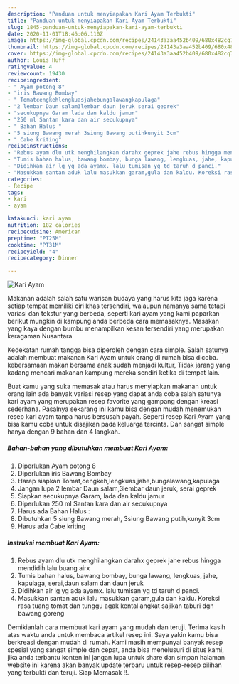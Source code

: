 ```yaml
---
description: "Panduan untuk menyiapakan Kari Ayam Terbukti"
title: "Panduan untuk menyiapakan Kari Ayam Terbukti"
slug: 1845-panduan-untuk-menyiapakan-kari-ayam-terbukti
date: 2020-11-01T18:46:06.110Z
image: https://img-global.cpcdn.com/recipes/24143a3aa452b409/680x482cq70/kari-ayam-foto-resep-utama.jpg
thumbnail: https://img-global.cpcdn.com/recipes/24143a3aa452b409/680x482cq70/kari-ayam-foto-resep-utama.jpg
cover: https://img-global.cpcdn.com/recipes/24143a3aa452b409/680x482cq70/kari-ayam-foto-resep-utama.jpg
author: Louis Huff
ratingvalue: 4
reviewcount: 19430
recipeingredient:
- " Ayam potong 8"
- "iris Bawang Bombay"
- " Tomatcengkehlengkuasjahebungalawangkapulaga"
- "2 lembar Daun salam3lembar daun jeruk serai geprek"
- "secukupnya Garam lada dan kaldu jamur"
- "250 ml Santan kara dan air secukupnya"
- " Bahan Halus "
- "5 siung Bawang merah 3siung Bawang putihkunyit 3cm"
- " Cabe kriting"
recipeinstructions:
- "Rebus ayam dlu utk menghilangkan darahx geprek jahe rebus hingga mendidih lalu buang airx"
- "Tumis bahan halus, bawang bombay, bunga lawang, lengkuas, jahe, kapulaga, serai,daun salam dan daun jeruk"
- "Didihkan air lg yg ada ayamx. lalu tumisan yg td taruh d panci."
- "Masukkan santan aduk lalu masukkan garam,gula dan kaldu. Koreksi rasa tuang tomat dan tunggu agak kental angkat sajikan taburi dgn bawang goreng"
categories:
- Recipe
tags:
- kari
- ayam

katakunci: kari ayam 
nutrition: 182 calories
recipecuisine: American
preptime: "PT25M"
cooktime: "PT31M"
recipeyield: "4"
recipecategory: Dinner

---
```



![Kari Ayam](https://img-global.cpcdn.com/recipes/24143a3aa452b409/680x482cq70/kari-ayam-foto-resep-utama.jpg)

Makanan adalah salah satu warisan budaya yang harus kita jaga karena setiap tempat memiliki ciri khas tersendiri, walaupun namanya sama tetapi variasi dan tekstur yang berbeda, seperti kari ayam yang kami paparkan berikut mungkin di kampung anda berbeda cara memasaknya. Masakan yang kaya dengan bumbu menampilkan kesan tersendiri yang merupakan keragaman Nusantara

Kedekatan rumah tangga bisa diperoleh dengan cara simple. Salah satunya adalah membuat makanan Kari Ayam untuk orang di rumah bisa dicoba. kebersamaan makan bersama anak sudah menjadi kultur, Tidak jarang yang kadang mencari makanan kampung mereka sendiri ketika di tempat lain.



Buat kamu yang suka memasak atau harus menyiapkan makanan untuk orang lain ada banyak variasi resep yang dapat anda coba salah satunya kari ayam yang merupakan resep favorite yang gampang dengan kreasi sederhana. Pasalnya sekarang ini kamu bisa dengan mudah menemukan resep kari ayam tanpa harus bersusah payah.
Seperti resep Kari Ayam yang bisa kamu coba untuk disajikan pada keluarga tercinta. Dan sangat simple hanya dengan 9 bahan dan 4 langkah.


<!--inarticleads1-->

##### Bahan-bahan yang dibutuhkan membuat Kari Ayam:

1. Diperlukan  Ayam potong 8
1. Diperlukan iris Bawang Bombay
1. Harap siapkan  Tomat,cengkeh,lengkuas,jahe,bungalawang,kapulaga
1. Jangan lupa 2 lembar Daun salam,3lembar daun jeruk, serai geprek
1. Siapkan secukupnya Garam, lada dan kaldu jamur
1. Diperlukan 250 ml Santan kara dan air secukupnya
1. Harus ada  Bahan Halus :
1. Dibutuhkan 5 siung Bawang merah, 3siung Bawang putih,kunyit 3cm
1. Harus ada  Cabe kriting




<!--inarticleads2-->

##### Instruksi membuat  Kari Ayam:

1. Rebus ayam dlu utk menghilangkan darahx geprek jahe rebus hingga mendidih lalu buang airx
1. Tumis bahan halus, bawang bombay, bunga lawang, lengkuas, jahe, kapulaga, serai,daun salam dan daun jeruk
1. Didihkan air lg yg ada ayamx. lalu tumisan yg td taruh d panci.
1. Masukkan santan aduk lalu masukkan garam,gula dan kaldu. Koreksi rasa tuang tomat dan tunggu agak kental angkat sajikan taburi dgn bawang goreng




Demikianlah cara membuat kari ayam yang mudah dan teruji. Terima kasih atas waktu anda untuk membaca artikel resep ini. Saya yakin kamu bisa berkreasi dengan mudah di rumah. Kami masih mempunyai banyak resep spesial yang sangat simple dan cepat, anda bisa menelusuri di situs kami, jika anda terbantu konten ini jangan lupa untuk share dan simpan halaman website ini karena akan banyak update terbaru untuk resep-resep pilihan yang terbukti dan teruji. Siap Memasak !!. 
